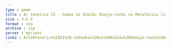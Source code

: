 ```yaml
---
type : game
title : Ar tonelico II - Sekai ni Hibiku Shoujo-tachi no Metafalica (Japan)
size : 3.6 G
format : iso
archive : zip
server : myrient
link2 : Ar%20tonelico%20II%20-%20Sekai%20ni%20Hibiku%20Shoujo-tachi%20no%20Metafalica%20%28Japan%29
---
```

